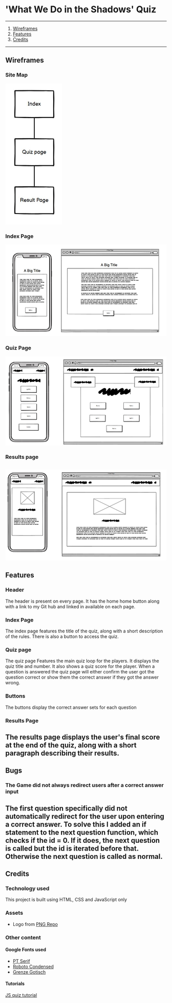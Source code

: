 # 'What We Do in the Shadows' Quiz
---
1. [Wireframes]()
2. [Features]()
3. [Credits]()

---
## Wireframes
### Site Map
![A site map showing the progression from page to page](assets/images/readme/readme-wireframe.jpg)
### Index Page
![A Wireframe of the index page displaying the title, instructions and a button to start the quiz ](assets/images/readme/readme-index.jpg)
### Quiz Page 
![A Wireframe of the quiz page showing the quiz question, the question number and score number, along with the answer buttons](assets/images/readme/readme-quiz.jpg)
### Results page
![A Wireframe of the results page showing the final score, and a short paragraph detailing their results](assets/images/readme/readme-result.jpg)
---
## Features
### Header
The header is present on every page. It has the home home button along with a link to my Git hub and linked in available on each page.
### Index Page
The index page features the title of the quiz, along with a short description of the rules. There is also a button to access the quiz. 
### Quiz page
The quiz page Features the main quiz loop for the players. It displays the quiz title and number. 
It also shows a quiz score for the player. 
When a question is answered the quiz page will either confirm the user got the question correct or show them the correct answer if they got the answer wrong.
### Buttons
The buttons display the correct answer sets for each question
### Results Page
The results page displays the user's final score at the end of the quiz, along with a short paragraph describing their results.
---
## Bugs 
### The Game did not always redirect users after a correct answer input
The first question specifically did not automatically redirect for the user upon entering a correct answer. To solve this I added an if statement to the next question function, which checks if the id = 0. If it does, the next question is called but the id is iterated before that. Otherwise the next question is called as normal.
---
## Credits 
### Technology used
This project is built using HTML, CSS and JavaScript only
### Assets
- Logo from [PNG Repo](https://www.pngrepo.com/svg/200392/fangs-vampire)
### Other content
#### Google Fonts used
- [PT Serif](https://fonts.google.com/?query=ParaType&category=Serif,Monospace&preview.text=Question%201:&preview.text_type=custom)
- [Roboto Condensed](https://fonts.google.com/specimen/Roboto+Condensed?query=roboto&category=Serif,Sans+Serif,Display,Monospace&preview.text=Question%201:&preview.text_type=custom)
- [Grenze Gotisch](https://fonts.google.com/specimen/Grenze+Gotisch)
#### Tutorials
[JS quiz tutorial](https://www.geeksforgeeks.org/how-to-create-a-simple-javascript-quiz/)
